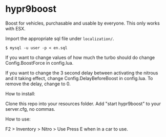 # hypr9boost
Boost for vehicles, purchasable and usable by everyone.
This only works with ESX.

Import the appropriate sql file under `localization/`.
```
$ mysql -u user -p < en.sql
```

If you want to change values of how much the turbo should do change Config.BoostForce in config.lua.

If you want to change the 3 second delay between activating the nitrous and it taking effect, change Config.DelayBeforeBoost in config.lua. To remove the delay, change to 0.

How to install:

Clone this repo into your resources folder.
Add "start hypr9boost" to your server.cfg, no commas.

How to use:

F2 > Inventory > Nitro > Use
Press E when in a car to use.
